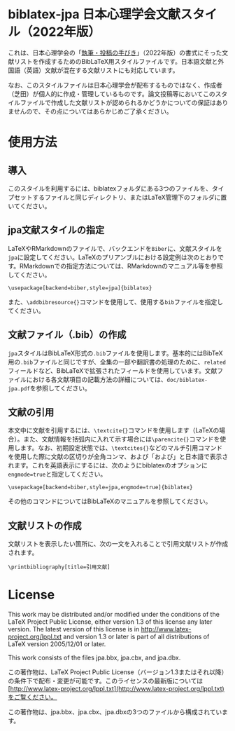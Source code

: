 # biblatex-jpa 日本心理学会文献スタイル（2022年版）

これは、日本心理学会の「[執筆・投稿の手びき](https://psych.or.jp/manual/)」（2022年版）の書式にそった文献リストを作成するためのBibLaTeX用スタイルファイルです。日本語文献と外国語（英語）文献が混在する文献リストにも対応しています。

なお、このスタイルファイルは日本心理学会が配布するものではなく、作成者（芝田）が個人的に作成・管理しているものです。論文投稿等においてこのスタイルファイルで作成した文献リストが認められるかどうかについての保証はありませんので、その点についてはあらかじめご了承ください。

# 使用方法

## 導入
このスタイルを利用するには、biblatexフォルダにある3つのファイルを、タイプセットするファイルと同じディレクトリ、またはLaTeX管理下のフォルダに置いてください。

## jpa文献スタイルの指定
LaTeXやRMarkdownのファイルで、バックエンドを`Biber`に、文献スタイルを`jpa`に設定してください。LaTeXのプリアンブルにおける設定例は次のとおりです。RMarkdownでの指定方法については、RMarkdownのマニュアル等を参照してください。

```
\usepackage[backend=biber,style=jpa]{biblatex}
```

また、`\addbibresource{}`コマンドを使用して、使用する`bib`ファイルを指定してください。


## 文献ファイル（.bib）の作成
`jpa`スタイルはBibLaTeX形式の`.bib`ファイルを使用します。基本的にはBibTeX用の`.bib`ファイルと同じですが、全集の一部や翻訳書の処理のために、`related`フィールドなど、BibLaTeXで拡張されたフィールドを使用しています。文献ファイルにおける各文献項目の記載方法の詳細については、`doc/biblatex-jpa.pdf`を参照してください。

## 文献の引用

本文中に文献を引用するには、`\textcite{}`コマンドを使用します（LaTeXの場合）。また、文献情報を括弧内に入れて示す場合には`\parencite{}`コマンドを使用します。なお、初期設定状態では、`\textcites{}`などのマルチ引用コマンドを使用した際に文献の区切りが全角コンマ、および「および」と日本語で表示されます。これを英語表示にするには、次のようにbiblatexのオプションに`engmode=true`と指定してください。

```
\usepackage[backend=biber,style=jpa,engmode=true]{biblatex}
```

その他のコマンドについてはBibLaTeXのマニュアルを参照してください。

## 文献リストの作成

文献リストを表示したい箇所に、次の一文を入れることで引用文献リストが作成されます。

```
\printbibliography[title=引用文献]
```


# License

This work may be distributed and/or modified under the conditions of the LaTeX Project Public License, either version 1.3 of this license any later version. The latest version of this license is in http://www.latex-project.org/lppl.txt and version 1.3 or later is part of all distributions of LaTeX version 2005/12/01 or later.

This work consists of the files jpa.bbx, jpa.cbx, and jpa.dbx.

この著作物は、LaTeX Project Public License（バージョン1.3またはそれ以降）の条件下で配布・変更が可能です。このライセンスの最新版については[http://www.latex-project.org/lppl.txt](http://www.latex-project.org/lppl.txt)をご覧ください。

この著作物は、jpa.bbx、jpa.cbx、jpa.dbxの3つのファイルから構成されています。